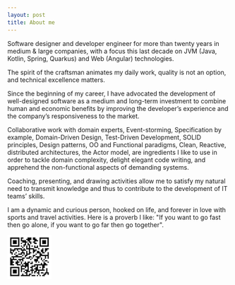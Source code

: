 ```yaml
---
layout: post
title: About me
---
```


Software designer and developer engineer for more than twenty years in medium & large companies, with a focus this last decade on JVM (Java, Kotlin, Spring, Quarkus) and Web (Angular) technologies.

The spirit of the craftsman animates my daily work, quality is not an option, and technical excellence matters.

Since the beginning of my career, I have advocated the development of well-designed software as a medium and long-term investment to combine human and economic benefits by improving the developer’s experience and the company’s responsiveness to the market.

Collaborative work with domain experts, Event-storming, Specification by example, Domain-Driven Design, Test-Driven Development, SOLID principles, Design patterns, OO and Functional paradigms, Clean, Reactive, distributed architectures, the Actor model, are ingredients I like to use in order to tackle domain complexity, delight elegant code writing, and apprehend the non-functional aspects of demanding systems.

Coaching, presenting, and drawing activities allow me to satisfy my natural need to transmit knowledge and thus to contribute to the development of IT teams’ skills.

I am a dynamic and curious person, hooked on life, and forever in love with sports and travel activities. Here is a proverb I like: "If you want to go fast then go alone, if you want to go far then go together".

![](/public/qr-code.png)